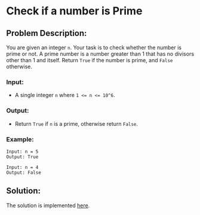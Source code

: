 # Check if a number is Prime

## Problem Description:

You are given an integer `n`. Your task is to check whether the number is prime or not. A prime number is a number greater than 1 that has no divisors other than 1 and itself. Return `True` if the number is prime, and `False` otherwise.

### Input:

* A single integer `n` where `1 <= n <= 10^6`.

### Output:

* Return `True` if `n` is a prime, otherwise return `False`.

### Example:

```
Input: n = 5
Output: True
```
```
Input: n = 4
Output: False
```

## Solution:

The solution is implemented [here](./code.py).

